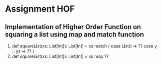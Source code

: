 # Assignment HOF
## Implementation of Higher Order Function on squaring a list using map and match function
1. def squareList(xs: List[Int]): List[Int] =
 xs match {
   case List() => ??
   case y :: ys => ??
}
2. def squareList(xs: List[Int]): List[Int] =
xs map ??
